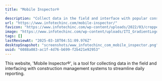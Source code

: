 ```yaml
---
title: "Mobile Inspector®
"
description: "Collect data in the field and interface with popular construction management systems to streamline daily reporting and keep inspectors in the field."
url: "https://www.infotechinc.com/mobile-inspector/"
favicon: "https://www.infotechinc.com/wp-content/uploads/2022/03/cropped-ITI_YouTube_ProfilePicture_2019-32x32.png"
image: "https://www.infotechinc.com/wp-content/uploads/ITI_GradientLogo_2024.png"
tags: []
lastReviewAt: "2025-03-18T04:51:09.976Z"
desktopSnapshot: "screenshots/www_infotechinc_com_mobile_inspector.png"
uuid: "6088a083-ac1f-4d76-b699-f2b421e92953"
---
```

This website, 'Mobile Inspector®', is a tool for collecting data in the field and interfacing with construction management systems to streamline daily reporting.